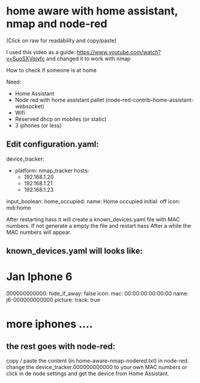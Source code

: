 # home aware with home assistant, nmap and node-red


(Click on raw for readability and copy/paste)


I used this video as a guide: https://www.youtube.com/watch?v=SuoSXVqjyfc and changed it to work with nmap



How to check if someone is at home

Need:
- Home Assistant
- Node red with home assistant pallet (node-red-contrib-home-assistant-websocket)
- Wifi
- Reserved dhcp on mobiles (or static)
- 3 iphones (or less)


Edit configuration.yaml:
------------------------
device_tracker:
  - platform: nmap_tracker
    hosts:
      - 192.168.1.20
      - 192.168.1.21
      - 192.168.1.23

input_boolean:
  home_occupied:
    name: Home occupied
    initial: off
    icon: mdi:home
    
After restarting hass it will create a known_devices.yaml file
with MAC numbers.
If not generate a empty the file and restart hass
After a while the MAC numbers will appear.

known_devices.yaml will looks like:
-------------------

# Jan Iphone 6
000000000000:
  hide_if_away: false
  icon:
  mac: 00:00:00:00:00:00
  name: j6-000000000000
  picture:
  track: true
  
# more iphones ....
  
  
the rest goes with node-red:
----------------------------
copy / paste the content (in home-aware-nmap-nodered.txt) in node-red.
change the device_tracker.000000000000 to your own MAC numbers or click in de node settings and get the device from Home Assistant.



 
    
    
    
